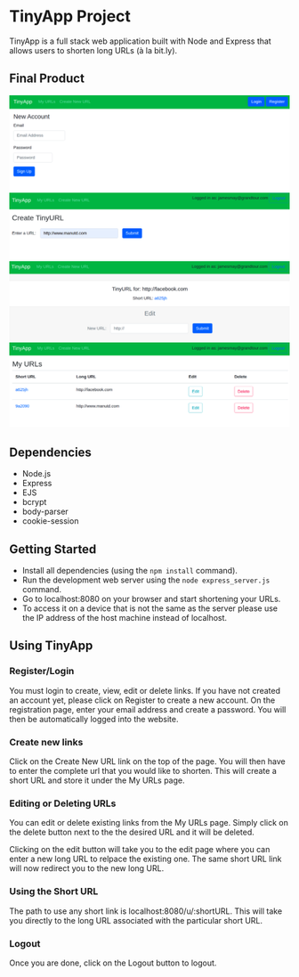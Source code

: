 # TinyApp Project

TinyApp is a full stack web application built with Node and Express that allows users to shorten long URLs (à la bit.ly).

## Final Product

!["Screenshot of the urls page"](https://raw.githubusercontent.com/vickyruud/tinyapp/master/docs/urls-register.png)
!["Screenshot of the urls page"](https://github.com/vickyruud/tinyapp/blob/master/docs/create.png?raw=true)
!["Screenshot of the edit page"](https://github.com/vickyruud/tinyapp/blob/master/docs/urls-editpage.png?raw=true)
!["Screenshot of the urls page"](https://github.com/vickyruud/tinyapp/blob/master/docs/urls-page.png?raw=true)


## Dependencies

- Node.js
- Express
- EJS
- bcrypt
- body-parser
- cookie-session

## Getting Started

- Install all dependencies (using the `npm install` command).
- Run the development web server using the `node express_server.js` command.
- Go to localhost:8080 on your browser and start shortening your URLs.
- To access it on a device that is not the same as the server please use the IP address of the 
  host machine instead of localhost.
  

## Using TinyApp

### Register/Login
You must login to create, view, edit or delete links.
If you have not created an account yet, please click on Register to create a new account. On the registration page, enter your email address and create a password. You will then be automatically logged into the website.

### Create new links
Click on the Create New URL link on the top of the page. You will then have to enter the complete url that you would like to shorten. This will create a short URL and store it under the My URLs page.

### Editing or Deleting URLs
You can edit or delete existing links from the My URLs page. Simply click on the delete button next to the the desired URL and it will be deleted.

Clicking on the edit button will take you to the edit page where you can enter a new long URL to relpace the existing one. The same short URL link will now redirect you to the new long URL.

### Using the Short URL

The path to use any short link is localhost:8080/u/:shortURL. This will take you directly to the long URL associated with the particular short URL.

### Logout
Once you are done, click on the Logout button to logout.